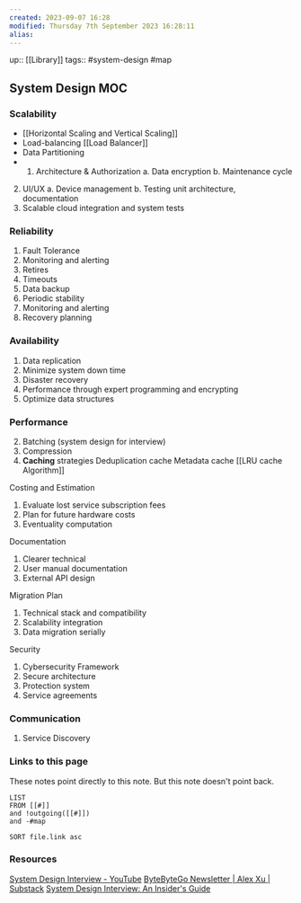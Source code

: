 ```yaml
---
created: 2023-09-07 16:28
modified: Thursday 7th September 2023 16:28:11
alias:
---
```

up:: [[Library]]
tags:: #system-design #map

## System Design MOC

### Scalability
- [[Horizontal Scaling and Vertical Scaling]]
- Load-balancing
	 [[Load Balancer]]
- Data Partitioning
- 1. Architecture & Authorization
   a. Data encryption
   b. Maintenance cycle
2. UI/UX
   a. Device management
   b. Testing unit architecture, documentation
3. Scalable cloud integration and system tests
### Reliability
1. Fault Tolerance
2. Monitoring and alerting
3. Retires
4. Timeouts
5. Data backup
4. Periodic stability
5. Monitoring and alerting
6. Recovery planning
### Availability
1. Data replication
2. Minimize system down time
3. Disaster recovery
3. Performance through expert programming and encrypting
4. Optimize data structures
### Performance
2. Batching (system design for interview)
3. Compression
4. **Caching** strategies
	Deduplication cache
	Metadata cache
	[[LRU cache Algorithm]]


Costing and Estimation
1. Evaluate lost service subscription fees
2. Plan for future hardware costs
3. Eventuality computation

Documentation
1. Clearer technical
2. User manual documentation
3. External API design

Migration Plan
1. Technical stack and compatibility
2. Scalability integration
3. Data migration serially


Security
1. Cybersecurity Framework
2. Secure architecture
3. Protection system
4. Service agreements


### Communication
1. Service Discovery
### Links to this page
These notes point directly to this note. But this note doesn't point back.
```dataview
LIST
FROM [[#]]
and !outgoing([[#]])
and -#map

SORT file.link asc
```

### Resources
[System Design Interview - YouTube](https://www.youtube.com/@SystemDesignInterview)
[ByteByteGo Newsletter | Alex Xu | Substack](https://blog.bytebytego.com/)
[System Design Interview: An Insider's Guide](https://drive.google.com/drive/folders/1cxhxtyVJb4Xz2NZ2n56bQO35_RleCnpR)
